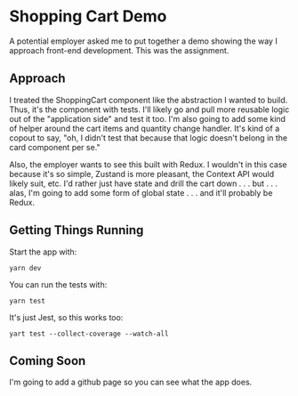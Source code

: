 # Shopping Cart Demo

A potential employer asked me to put together a demo showing the way I approach front-end development.  This was the assignment.


## Approach

I treated the ShoppingCart component like the abstraction I wanted to build.  Thus, it's the component with tests.  I'll likely go and pull more reusable logic out of the "application side" and test it too.  I'm also going to add some kind of helper around the cart items and quantity change handler.  It's kind of a copout to say, "oh, I didn't test that because that logic doesn't belong in the card component per se."

Also, the employer wants to see this built with Redux.  I wouldn't in this case because it's so simple, Zustand is more pleasant, the Context API would likely suit, etc.  I'd rather just have state and drill the cart down . . . but . . . alas, I'm going to add some form of global state . . . and it'll probably be Redux.


## Getting Things Running

Start the app with:

```
yarn dev
```

You can run the tests with:

```
yarn test
```

It's just Jest, so this works too:

```
yart test --collect-coverage --watch-all
```


## Coming Soon

I'm going to add a github page so you can see what the app does.
